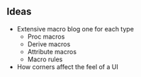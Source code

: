 ## Ideas
- Extensive macro blog one for each type
	- Proc macros
	- Derive macros
	- Attribute macros
	- Macro rules
- How corners affect the feel of a UI
